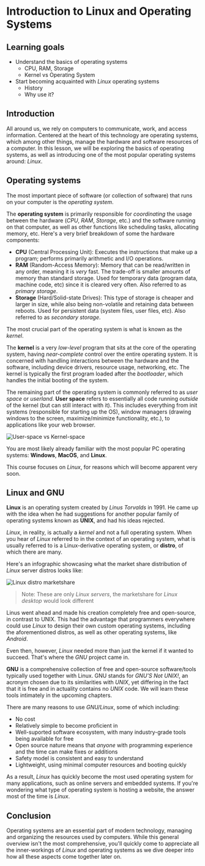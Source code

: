 # Introduction to Linux and Operating Systems

## Learning goals

- Understand the basics of operating systems
  - CPU, RAM, Storage
  - Kernel vs Operating System
- Start becoming acquainted with *Linux* operating systems
  - History
  - Why use it?

## Introduction

All around us, we rely on computers to communicate, work, and access information. Centered at the heart of this technology are operating systems, which among other things, manage the hardware and software resources of a computer. In this lesson, we will be exploring the basics of operating systems, as well as introducing one of the most popular operating systems around: *Linux*.

## Operating systems

The most important piece of software (or collection of software) that runs on your computer is the *operating system*.

The **operating system** is primarily responsible for *coordinating* the usage between the hardware (*CPU*, *RAM*, *Storage*, etc.) and the software running on that computer, as well as other functions like scheduling tasks, allocating memory, etc. Here's a very brief breakdown of some the hardware components:

- **CPU** (Central Processing Unit): Executes the instructions that make up a program; performs primarily arithmetic and I/O operations.
- **RAM** (Random-Access Memory): Memory that can be read/written in any order, meaning it is *very* fast. The trade-off is smaller amounts of memory than standard storage. Used for temporary data (program data, machine code, etc) since it is cleared very often. Also referred to as *primary storage*.
- **Storage** (Hard/Solid-state Drives): This type of storage is cheaper and larger in size, while also being non-volatile and retaining data between reboots. Used for persistent data (system files, user files, etc). Also referred to as *secondary storage*.

The most crucial part of the operating system is what is known as the *kernel*.

The **kernel** is a very *low-level* program that sits at the core of the operating system, having *near-complete* control over the entire operating system. It is concerned with handling interactions between the hardware and the software, including device drivers, resource usage, networking, etc. The kernel is typically the first program loaded after the *bootloader*, which handles the initial booting of the system.

The remaining part of the operating system is commonly referred to as *user space* or *userland*. **User space** refers to essentially all code running *outside* of the kernel (but can still interact with it). This includes everything from init systems (responsible for starting up the OS), window managers (drawing windows to the screen, maximize/minimize functionality, etc.), to applications like your web browser.

![User-space vs Kernel-space](https://curriculum-content.s3.amazonaws.com/6685/devops-m0-linux-overview/userspace-vs-kernelspace.png)

You are most likely already familiar with the most popular PC operating systems: **Windows**, **MacOS**, and **Linux**.

This course focuses on *Linux*, for reasons which will become apparent very soon.

## Linux and GNU

**Linux** is an operating system created by *Linus Torvalds* in 1991. He came up with the idea when he had suggestions for another popular family of operating systems known as **UNIX**, and had his ideas rejected. 

*Linux*, in reality, is actually a *kernel* and not a full operating system. When you hear of *Linux* referred to in the context of an operating system, what is usually referred to is a Linux-derivative operating system, or **distro**, of which there are many. 

Here's an infographic showcasing what the market share distribution of *Linux* server distros looks like:

![Linux distro marketshare](https://curriculum-content.s3.amazonaws.com/6685/devops-m0-linux-overview/linux-distros.png)

> Note: These are only *Linux servers*, the marketshare for *Linux desktop* would look different

Linus went ahead and made his creation completely free and open-source, in contrast to UNIX. This had the advantage that programmers everywhere could use *Linux* to design their own custom operating systems, including the aforementioned distros, as well as other operating systems, like *Android*.

Even then, however, *Linux* needed more than just the kernel if it wanted to succeed. That's where the *GNU* project came in.

**GNU** is a comprehensive collection of free and open-source software/tools typically used together with Linux. GNU stands for *GNU'S Not UNIX!*, an acronym chosen due to its similarities with *UNIX*, yet differing in the fact that it is free and in actuality contains no *UNIX* code. We will learn these tools intimately in the upcoming chapters.

There are many reasons to use *GNU/Linux*, some of which including:

- No cost
- Relatively simple to become proficient in
- Well-suported software ecosystem, with many industry-grade tools being available for free
- Open source nature means that *anyone* with programming experience and the time can make fixes or additions
- Safety model is consistent and easy to understand
- Lightweight, using minimal computer resources and booting quickly

As a result, *Linux* has quickly become the most used operating system for many applications, such as online servers and embedded systems. If you're wondering what type of operating system is hosting a website, the answer most of the time is *Linux*.

## Conclusion

Operating systems are an essential part of modern technology, managing and organizing the resources used by computers. While this general overview isn't the most comprehensive, you'll quickly come to appreciate all the inner-workings of *Linux* and operating systems as we dive deeper into how all these aspects come together later on.
